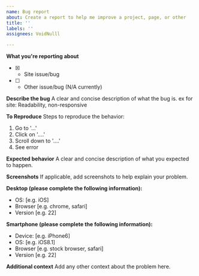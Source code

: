 ```yaml
---
name: Bug report
about: Create a report to help me improve a project, page, or other
title: ''
labels: ''
assignees: VoidNulll

---
```


**What you're reporting about**
- [x] - Site issue/bug
- [ ] - Other issue/bug (N/A currently)

**Describe the bug**
A clear and concise description of what the bug is.
ex for site: Readability, non-responsive

**To Reproduce**
Steps to reproduce the behavior:
1. Go to '...'
2. Click on '....'
3. Scroll down to '....'
4. See error

**Expected behavior**
A clear and concise description of what you expected to happen.

**Screenshots**
If applicable, add screenshots to help explain your problem.

**Desktop (please complete the following information):**
 - OS: [e.g. iOS]
 - Browser [e.g. chrome, safari]
 - Version [e.g. 22]

**Smartphone (please complete the following information):**
 - Device: [e.g. iPhone6]
 - OS: [e.g. iOS8.1]
 - Browser [e.g. stock browser, safari]
 - Version [e.g. 22]

**Additional context**
Add any other context about the problem here.
